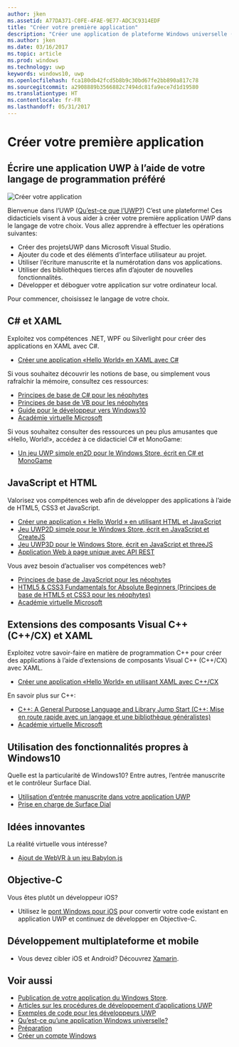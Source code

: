 ```yaml
---
author: jken
ms.assetid: A77DA371-C0FE-4FAE-9E77-ADC3C9314EDF
title: "Créer votre première application"
description: "Créer une application de plateforme Windows universelle (UWP) pour Windows10 est plus simple que vous le pensez."
ms.author: jken
ms.date: 03/16/2017
ms.topic: article
ms.prod: windows
ms.technology: uwp
keywords: windows10, uwp
ms.openlocfilehash: fca180db42fcd5b8b9c30bd67fe2bb890a817c78
ms.sourcegitcommit: a2908889b3566882c7494dc81fa9ece7d1d19580
ms.translationtype: HT
ms.contentlocale: fr-FR
ms.lasthandoff: 05/31/2017
---
```

# <a name="create-your-first-app"></a>Créer votre première application

## <a name="write-a-uwp-app-using-your-favorite-programming-language"></a>Écrire une application UWP à l’aide de votre langage de programmation préféré

![Créer votre application](images/build-your-app.png)

Bienvenue dans l’UWP ([Qu’est-ce que l’UWP?](whats-a-uwp.md)) C’est une plateforme! Ces didacticiels visent à vous aider à créer votre première application UWP dans le langage de votre choix. Vous allez apprendre à effectuer les opérations suivantes:

-   Créer des projetsUWP dans Microsoft Visual Studio.
-   Ajouter du code et des éléments d’interface utilisateur au projet.
-   Utiliser l’écriture manuscrite et la numérotation dans vos applications.
-   Utiliser des bibliothèques tierces afin d’ajouter de nouvelles fonctionnalités.
-   Développer et déboguer votre application sur votre ordinateur local.

Pour commencer, choisissez le langage de votre choix.

## <a name="c-and-xaml"></a>C# et XAML

Exploitez vos compétences .NET, WPF ou Silverlight pour créer des applications en XAML avec C#.

* [Créer une application «Hello World» en XAML avec C#](create-a-hello-world-app-xaml-universal.md)

Si vous souhaitez découvrir les notions de base, ou simplement vous rafraîchir la mémoire, consultez ces ressources:

* [Principes de base de C# pour les néophytes](https://go.microsoft.com/fwlink/?linkid=850801)
* [Principes de base de VB pour les néophytes](https://go.microsoft.com/fwlink/?linkid=850802)
* [Guide pour le développeur vers Windows10](https://go.microsoft.com/fwlink/?linkid=850804)
* [Académie virtuelle Microsoft](http://www.microsoftvirtualacademy.com/)

Si vous souhaitez consulter des ressources un peu plus amusantes que «Hello, World!», accédez à ce didacticiel C# et MonoGame:

* [Un jeu UWP simple en2D pour le Windows Store, écrit en C# et MonoGame](get-started-tutorial-game-mg2d.md)

## <a name="javascript-and-html"></a>JavaScript et HTML

Valorisez vos compétences web afin de développer des applications à l’aide de HTML5, CSS3 et JavaScript.

* [Créer une application « Hello World » en utilisant HTML et JavaScript](create-a-hello-world-app-js-uwp.md)
* [Jeu UWP2D simple pour le Windows Store, écrit en JavaScript et CreateJS](get-started-tutorial-game-js2d.md)
* [Jeu UWP3D pour le Windows Store, écrit en JavaScript et threeJS](get-started-tutorial-game-js3d.md)
* [Application Web à page unique avec API REST](get-started-tutorial-fullstack-web-app.md)

Vous avez besoin d’actualiser vos compétences web?

* [Principes de base de JavaScript pour les néophytes](http://www.microsoftvirtualacademy.com/training-courses/javascript-fundamentals-for-absolute-beginners)
* [HTML5 &amp; CSS3 Fundamentals for Absolute Beginners (Principes de base de HTML5 et CSS3 pour les néophytes)](http://www.microsoftvirtualacademy.com/training-courses/html5-css3-fundamentals-development-for-absolute-beginners)
* [Académie virtuelle Microsoft](http://go.microsoft.com/fwlink/p/?LinkID=389916)

## <a name="visual-c-component-extensions-ccx-and-xaml"></a>Extensions des composants Visual C++ (C++/CX) et XAML

Exploitez votre savoir-faire en matière de programmation C++ pour créer des applications à l’aide d’extensions de composants Visual C++ (C++/CX) avec XAML.

* [Créer une application «Hello World» en utilisant XAML avec C++/CX](create-a-basic-windows-10-app-in-cpp.md)

En savoir plus sur C++:

* [C++: A General Purpose Language and Library Jump Start (C++: Mise en route rapide avec un langage et une bibliothèque généralistes)](http://www.microsoftvirtualacademy.com/training-courses/c-a-general-purpose-language-and-library-jump-start)
* [Académie virtuelle Microsoft](http://go.microsoft.com/fwlink/p/?LinkID=389916)

## <a name="using-features-unique-to-windows-10"></a>Utilisation des fonctionnalités propres à Windows10

Quelle est la particularité de Windows10? Entre autres, l’entrée manuscrite et le contrôleur Surface Dial.

* [Utilisation d’entrée manuscrite dans votre application UWP](ink-walkthrough.md)
* [Prise en charge de Surface Dial](radialcontroller-walkthrough.md)

## <a name="cutting-edge-ideas"></a>Idées innovantes

La réalité virtuelle vous intéresse?

* [Ajout de WebVR à un jeu Babylon.js](adding-webvr-to-a-babylonjs-game.md)

## <a name="objective-c"></a>Objective-C

Vous êtes plutôt un développeur iOS? 

* Utilisez le [pont Windows pour iOS](https://developer.microsoft.com/windows/bridges/ios) pour convertir votre code existant en application UWP et continuez de développer en Objective-C.


## <a name="cross-platform-and-mobile-development"></a>Développement multiplateforme et mobile

* Vous devez cibler iOS et Android? Découvrez [Xamarin](https://www.xamarin.com).

## <a name="see-also"></a>Voir aussi

* [Publication de votre application du Windows Store](https://developer.microsoft.com/store/publish-apps).
* [Articles sur les procédures de développement d’applications UWP](https://developer.microsoft.com/windows/apps/develop)
* [Exemples de code pour les développeurs UWP](https://developer.microsoft.com/windows/samples)
* [Qu’est-ce qu’une application Windows universelle?](whats-a-uwp.md)
* [Préparation](get-set-up.md)
* [Créer un compte Windows](sign-up.md)

